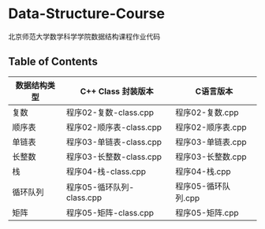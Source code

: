 # Data-Structure-Course
北京师范大学数学科学学院数据结构课程作业代码

## Table of Contents
| 数据结构类型    |C++ Class 封装版本          | C语言版本          |
|----------------|----------------------------|------------------   |
|复数            |程序02-复数-class.cpp       | 程序02-复数.cpp     |
|顺序表          |程序02-顺序表-class.cpp     | 程序02-顺序表.cpp   |
|单链表          |程序03-单链表-class.cpp     | 程序03-单链表.cpp   |
|长整数          |程序03-长整数-class.cpp     | 程序03-长整数.cpp   |
|栈              |程序04-栈-class.cpp         | 程序04-栈.cpp       |
|循环队列        |程序05-循环队列-class.cpp   | 程序05-循环队列.cpp |
|矩阵            |程序05-矩阵-class.cpp       | 程序05-矩阵.cpp     |

